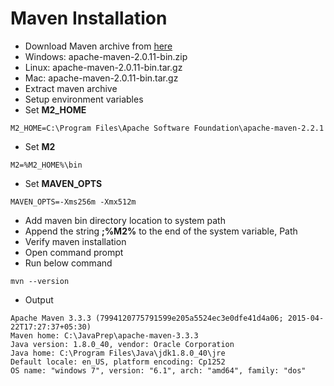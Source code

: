 # Maven Installation
* Download Maven archive from [here](http://maven.apache.org/download.html)
* Windows: apache-maven-2.0.11-bin.zip
* Linux: apache-maven-2.0.11-bin.tar.gz
* Mac: apache-maven-2.0.11-bin.tar.gz
* Extract maven archive
* Setup environment variables
* Set **M2_HOME**
```
M2_HOME=C:\Program Files\Apache Software Foundation\apache-maven-2.2.1
```
* Set **M2**
```
M2=%M2_HOME%\bin
```
* Set **MAVEN_OPTS**
```
MAVEN_OPTS=-Xms256m -Xmx512m
```
* Add maven bin directory location to system path
* Append the string **;%M2%** to the end of the system variable, Path
* Verify maven installation
* Open command prompt
* Run below command
```
mvn --version
```
* Output
```
Apache Maven 3.3.3 (7994120775791599e205a5524ec3e0dfe41d4a06; 2015-04-22T17:27:37+05:30)
Maven home: C:\JavaPrep\apache-maven-3.3.3
Java version: 1.8.0_40, vendor: Oracle Corporation
Java home: C:\Program Files\Java\jdk1.8.0_40\jre
Default locale: en_US, platform encoding: Cp1252
OS name: "windows 7", version: "6.1", arch: "amd64", family: "dos"
```
